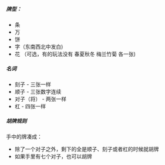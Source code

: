 ##### 牌型：

* 条
* 万
* 饼
* 字（东南西北中发白)
* 花 （可选，有的玩法没有 春夏秋冬 梅兰竹菊 各一张)

##### 名词
* 刻子 - 三张一样
* 顺子 - 三张数字连续
* 对子（将） - 两张一样
* 杠 - 四张一样

##### 胡牌规则
手中的牌凑成：
* 除了一个对子之外，剩下的全是顺子、刻子或者杠的时候就胡牌
* 如果手里有七个对子，也可以胡牌

